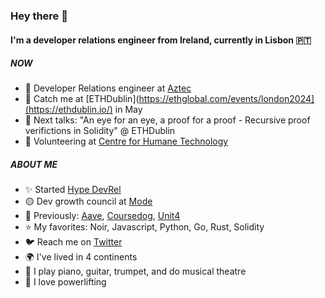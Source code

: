 ### Hey there 👋

#### I'm a developer relations engineer from Ireland, currently in Lisbon 🇵🇹

##### NOW

- 💙 Developer Relations engineer at [Aztec](https://aztec.network/)
- 👋 Catch  me at [ETHDublin](https://ethglobal.com/events/london2024](https://ethdublin.io/) in May 
- 🎤 Next talks: "An eye for an eye, a proof for a proof - Recursive proof verifictions in Solidity" @ ETHDublin
- 🧠 Volunteering at [Centre for Humane Technology](https://www.humanetech.com/)

##### ABOUT ME

- ✨ Started [Hype DevRel](https://hy.pe/devrel)
- 🟡 Dev growth council at [Mode](https://mode.network)
- 👻 Previously: [Aave](https://aave.com/), [Coursedog](https://www.coursedog.com/), [Unit4](https://www.unit4.com/)
- ⭐ My favorites: Noir, Javascript, Python, Go, Rust, Solidity
- 🐦 Reach me on [Twitter](https://twitter.com/catmcgeecode)
- 🌍 I've lived in 4 continents
- 🎵 I play piano, guitar, trumpet, and do musical theatre
- 💪 I love powerlifting
